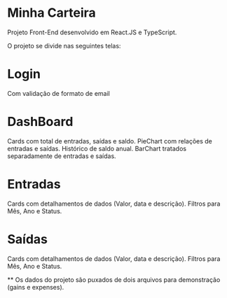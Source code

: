 # Minha Carteira

Projeto Front-End desenvolvido em React.JS e TypeScript. 

O projeto se divide nas seguintes telas:

<h1>Login</h1>
Com validação de formato de email 

<h1>DashBoard</h1>

Cards com total de entradas, saídas e saldo.
PieChart com relações de entradas e saídas.
Histórico de saldo anual.
BarChart tratados separadamente de entradas e saídas.

<h1>Entradas</h1>

Cards com detalhamentos de dados (Valor, data e descrição). Filtros para Mês, Ano e Status.

<h1>Saídas</h1>

Cards com detalhamentos de dados (Valor, data e descrição). Filtros para Mês, Ano e Status.

** Os dados do projeto são puxados de dois arquivos para demonstração (gains e expenses).
